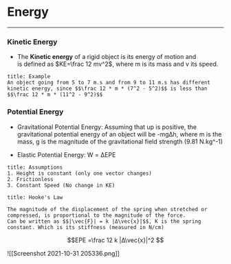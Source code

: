 # Energy
---
### Kinetic Energy 
- The **Kinetic energy** of a rigid object is its energy of motion and is defined as $KE=\frac 12 mv^2$, where m is its mass and v its speed.
```ad-example
title: Example
An object going from 5 to 7 m.s and from 9 to 11 m.s has different kinetic energy, since $$\frac 12 * m * (7^2 - 5^2)$$ is less than $$\frac 12 * m * (11^2 - 9^2)$$

```


### Potential Energy
- Gravitational Potential Energy: Assuming that up is positive, the gravitational potential energy of an object will be -mgΔh, where m is the mass, g is the magnitude of the gravitational field strength (9.81 N.kg^-1) 


- Elastic Potential Energy: W = ΔEPE
```ad-warning
title: Assumptions
1. Height is constant (only one vector changes)
2. Frictionless
3. Constant Speed (No change in KE)
```
```ad-info
title: Hooke's Law

The magnitude of the displacement of the spring when stretched or compressed, is proportional to the magnitude of the force.
Can be written as $$|\vec{F}| = k |Δ\vec{x}|$$, K is the spring constant. Which is its stiffness (measured in N/cm)
```
$$EPE =\frac 12 k |Δ\vec{x}|^2 $$

![[Screenshot 2021-10-31 205336.png]]